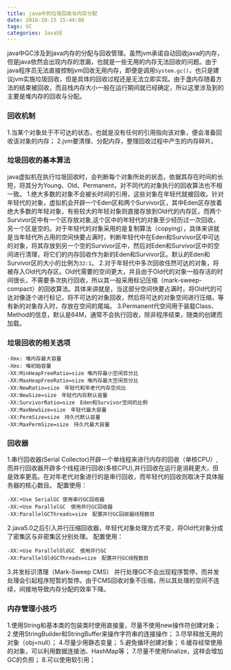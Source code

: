 ```yaml
---
title: java中的垃圾回收与内存分配
date: 2016-10-15 15:44:08
tags: GC
categories: JavaSE
---
```

java中GC涉及到java内存的分配与回收管理。虽然jvm承诺自动回收java的内存，但是java依然会出现内存的泄漏，也就是一些无用的内存无法回收的问题。由于java程序员无法直接控制jvm回收无用内存，即便是调用`System.gc()`，也只是建议jvm实施垃圾回收，但是具体的回收过程还是无法立即实现。由于盏内存随着方法的结束被回收，而且栈内存大小一般在运行期间就已经确定，所以这里涉及到的主要是堆内存的回收与分配。
<!--more-->
### 回收机制
1.当某个对象处于不可达的状态，也就是没有任何的引用指向该对象，便会准备回收该对象的内存；
2.jvm要清理、分配内存，整理回收过程中产生的内存碎片。

### 垃圾回收的基本算法
java虚拟机在执行垃圾回收时，会判断每个对象所处的状态，依据其存在时间的长短，将其分为Young、Old、Permanent，对不同代的对象执行的回收算法也不相一致。
1.绝大多数的对象不会被长时间的引用，这些对象在年轻代就被回收。针对年轻代的对象，虚拟机会开辟一个Eden区和两个Survivor区，其中Eden区存放着绝大多数的年轻对象，有些较大的年轻对象则直接存放到Old代的内存区，而两个Survivor区中有一个区存放对象,这个区中的年轻代的对象至少经历过一次回收，另一个区是空的。对于年轻代的对象采用的是复制算法（copying），具体来讲就是当年轻代所占用的空间快要占满时，判断年轻代中在Eden和Survivor区中可达的对象，将其存放到另一个空的Survivor区中，然后对Eden和Survivor区中的空间进行清理，将它们的内存回收作为新的Eden和Survivor区。默认的Eden和Survivor区的大小的比例为`32:1`。
2.对于年轻代中多次回收任然可达的对象，将被存入Old代内存区。Old代需要的空间更大，并且由于Old代的对象一般存活的时间很长，不需要多次执行回收，所以其一般采用标记压缩（mark-sweep-compact）的回收算法。具体来讲就是，当这部分空间快要占满时，将Old代的可达对像逐个进行标记，将不可达的对象回收，然后将可达的对象空间进行压缩，等有新的对象存入时，存放在空间的尾端。
3.Permanent代空间用于装载Class、Method的信息，默认是64M，通常不会执行回收，除非程序结束，随类的创建而加载。

### 垃圾回收的相关选项

```
-Xmx: 堆内存最大容量
-Xms: 堆初始容量
-XX:MinHeapFreeRatio=size 堆内存最小空闲百分比
-XX:MaxHeapFreeRatio=size 堆内存最大空闲百分比
-XX:NewRatio=size　年轻代和年老代内存空间比
-XX:NewSize=size　年轻代内存默认容量
-XX:SurvivorRatio=size　Eden和Survivor空间的比例
-XX:MaxNewSize=size　年轻代最大容量
-XX:PermSize=size　持久代默认容量
-XX:MaxPermSize=size　持久代最大容量
```

### 回收器
1.串行回收器(Serial Collector)开辟一个单线程来进行内存的回收（单核CPU）,而并行回收器开辟多个线程进行回收(多核CPU),并行回收在运行是消耗更大，但是效率更高。在对年老代对象进行的是串行回收，而年轻代的回收则取决于具体服务器的核心数目。
配置使用：
```
-XX:+Use SerialGC 使用串行GC回收器
-XX:+Use ParallelGC　使用并行GC回收器
-XX:ParallelGCThreads=size　配置并行GC回收器线程数目
```
2.java5.0之后引入并行压缩回收器，年轻代对象处理方式不变，将Old代对象分成了密集区与非密集区分别处理。
配置使用：
```
-XX:+Use ParallelOldGC　使用并行GC
-XX:ParallelOldGCThreads=size　配置并行GC线程数目
```
3.并发标识清理（Mark-Sweep CMS）
并行处理GC不会出现程序暂停，而并发处理会引起程序短暂的暂停。由于CMS回收对象不压缩，所以其处理的空间不连续，间接地导致内存分配的效率下降。

### 内存管理小技巧
1.使用String和基本类的包装类时使用直接量，尽量不使用new操作符创建对象；
2.使用StringBuilder和StringBuffer来操作字符串的连接操作；
3.尽早释放无用的对象（obj=null）；
4.尽量少用静态变量；
5.避免循环创建对象；
6.缓存经常使用的对象，可以利用数据连接池、HashMap等；
7.尽量不使用finalize，这样会增加GC的负担；
8.可以使用软引用；